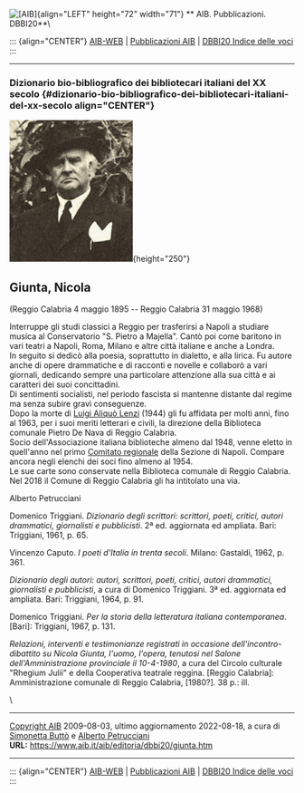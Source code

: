 ![\[AIB\]](/aib/wi/aibv72.gif){align="LEFT" height="72" width="71"}
** AIB. Pubblicazioni. DBBI20**\

::: {align="CENTER"}
[AIB-WEB](/) \| [Pubblicazioni AIB](/pubblicazioni/) \| [DBBI20 Indice
delle voci](dbbi20.htm)
:::

------------------------------------------------------------------------

### Dizionario bio-bibliografico dei bibliotecari italiani del XX secolo {#dizionario-bio-bibliografico-dei-bibliotecari-italiani-del-xx-secolo align="CENTER"}

![\[Ritratto\]](giunta.jpg){height="250"}

## Giunta, Nicola

(Reggio Calabria 4 maggio 1895 -- Reggio Calabria 31 maggio 1968)

Interruppe gli studi classici a Reggio per trasferirsi a Napoli a
studiare musica al Conservatorio \"S. Pietro a Majella\". Cantò poi come
baritono in vari teatri a Napoli, Roma, Milano e altre città italiane e
anche a Londra.\
In seguito si dedicò alla poesia, soprattutto in dialetto, e alla
lirica. Fu autore anche di opere drammatiche e di racconti e novelle e
collaborò a vari giornali, dedicando sempre una particolare attenzione
alla sua città e ai caratteri dei suoi concittadini.\
Di sentimenti socialisti, nel periodo fascista si mantenne distante dal
regime ma senza subire gravi conseguenze.\
Dopo la morte di [Luigi Aliquò Lenzi](aliquo.htm) (1944) gli fu affidata
per molti anni, fino al 1963, per i suoi meriti letterari e civili, la
direzione della Biblioteca comunale Pietro De Nava di Reggio Calabria.\
Socio dell\'Associazione italiana biblioteche almeno dal 1948, venne
eletto in quell\'anno nel primo [Comitato
regionale](/aib/stor/sezioni/cam.htm) della Sezione di Napoli. Compare
ancora negli elenchi dei soci fino almeno al 1954.\
Le sue carte sono conservate nella Biblioteca comunale di Reggio
Calabria.\
Nel 2018 il Comune di Reggio Calabria gli ha intitolato una via.

Alberto Petrucciani

Domenico Triggiani. *Dizionario degli scrittori: scrittori, poeti,
critici, autori drammatici, giornalisti e pubblicisti*. 2ª ed.
aggiornata ed ampliata. Bari: Triggiani, 1961, p. 65.

Vincenzo Caputo. *I poeti d\'Italia in trenta secoli*. Milano: Gastaldi,
1962, p. 361.

*Dizionario degli autori: autori, scrittori, poeti, critici, autori
drammatici, giornalisti e pubblicisti*, a cura di Domenico Triggiani. 3ª
ed. aggiornata ed ampliata. Bari: Triggiani, 1964, p. 91.

Domenico Triggiani. *Per la storia della letteratura italiana
contemporanea*. \[Bari\]: Triggiani, 1967, p. 131.

*Relazioni, interventi e testimonianze registrati in occasione
dell\'incontro-dibattito su Nicola Giunta, l\'uomo, l\'opera, tenutosi
nel Salone dell\'Amministrazione provinciale il 10-4-1980*, a cura del
Circolo culturale \"Rhegium Julii\" e della Cooperativa teatrale
reggina. \[Reggio Calabria\]: Amministrazione comunale di Reggio
Calabria, \[1980?\]. 38 p.: ill.

\

------------------------------------------------------------------------

[Copyright AIB](/su-questo-sito/dichiarazione-di-copyright-aib-web/)
2009-08-03, ultimo aggiornamento 2022-08-18, a cura di [Simonetta
Buttò](/aib/redazione3.htm) e [Alberto
Petrucciani](/su-questo-sito/redazione-aib-web/)\
**URL:** https://www.aib.it/aib/editoria/dbbi20/giunta.htm

------------------------------------------------------------------------

::: {align="CENTER"}
[AIB-WEB](/) \| [Pubblicazioni AIB](/pubblicazioni/) \| [DBBI20 Indice
delle voci](dbbi20.htm)
:::
